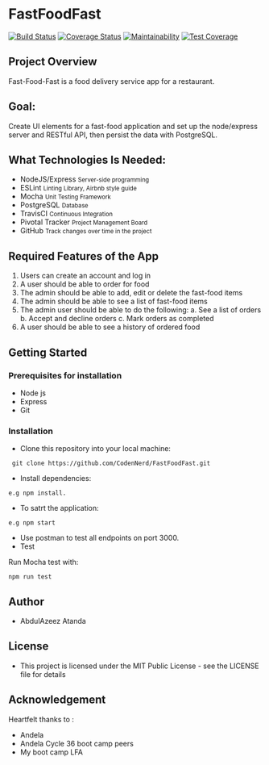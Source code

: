 # FastFoodFast

[![Build Status](https://travis-ci.org/CodenNerd/FastFoodFast.svg?branch=develop)](https://travis-ci.org/CodenNerd/FastFoodFast) [![Coverage Status](https://coveralls.io/repos/github/CodenNerd/FastFoodFast/badge.svg)](https://coveralls.io/github/CodenNerd/FastFoodFast) [![Maintainability](https://api.codeclimate.com/v1/badges/43ea0e9162cc3149ace7/maintainability)](https://codeclimate.com/github/CodenNerd/FastFoodFast/maintainability) [![Test Coverage](https://api.codeclimate.com/v1/badges/43ea0e9162cc3149ace7/test_coverage)](https://codeclimate.com/github/CodenNerd/FastFoodFast/test_coverage)

## Project Overview

Fast-Food-Fast​ is a food delivery service app for a restaurant.

## Goal:

Create UI elements for a fast-food application and set up the node/express server and RESTful API, then persist the data with PostgreSQL.

## What Technologies Is Needed:

- NodeJS/Express <small>Server-side programming</small>
- ESLint <small>Linting Library, Airbnb style guide</small>
- Mocha <small>Unit Testing Framework</small>
- PostgreSQL <small> Database </small>
- TravisCI <small> Continuous Integration </small>
- Pivotal Tracker <small> Project Management Board </small>
- GitHub <small> Track changes over time in the project </small>

## Required Features of the App

1. Users can create an account and log in
2. A user should be able to order for food
3. The admin should be able to add, edit or delete the fast-food items
4. The admin should be able to see a list of fast-food items
5. The admin user should be able to do the following:
    a. See a list of orders
    b. Accept and decline orders
    c. Mark orders as completed
6. A user should be able to see a history of ordered food

## Getting Started
### Prerequisites for installation
- Node js
- Express
- Git
### Installation
- Clone this repository into your local machine:
```
 git clone https://github.com/CodenNerd/FastFoodFast.git
 ```
- Install dependencies:
```
e.g npm install.
```
- To satrt the application:
```
e.g npm start
```
- Use postman to test all endpoints on port 3000.
- Test

Run Mocha test with:
```
npm run test
```

## Author
- AbdulAzeez Atanda

## License
- This project is licensed under the MIT Public License - see the LICENSE file for details

## Acknowledgement
 Heartfelt thanks to :
 - Andela
 - Andela Cycle 36 boot camp peers
 - My boot camp LFA
